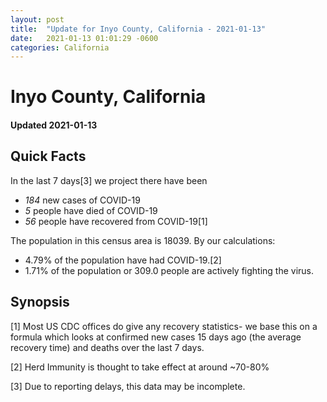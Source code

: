 ```yaml
---
layout: post
title:  "Update for Inyo County, California - 2021-01-13"
date:   2021-01-13 01:01:29 -0600
categories: California
---
```


# Inyo County, California
#### Updated 2021-01-13

## Quick Facts

In the last 7 days[3] we project there have been
- *184* new cases of COVID-19
- *5* people have died of COVID-19
- *56* people have recovered from COVID-19[1]

The population in this census area is 18039. By our calculations:
- 4.79% of the population have had COVID-19.[2]
- 1.71% of the population or 309.0 people are actively fighting the virus.

## Synopsis




[1] Most US CDC offices do give any recovery statistics- we base this on a formula which looks at confirmed new cases
15 days ago (the average recovery time) and deaths over the last 7 days.

[2] Herd Immunity is thought to take effect at around ~70-80%

[3] Due to reporting delays, this data may be incomplete.
 
    